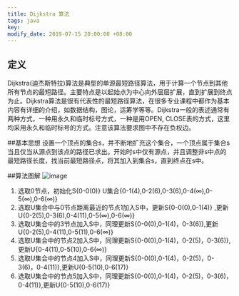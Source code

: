 ```yaml
---
title: Dijkstra 算法
tags: java
key: 
modify_date: 2019-07-15 20:00:00 +08:00
---
```


## 定义
Dijkstra(迪杰斯特拉)算法是典型的单源最短路径算法，用于计算一个节点到其他所有节点的最短路径。主要特点是以起始点为中心向外层层扩展，直到扩展到终点为止。Dijkstra算法是很有代表性的最短路径算法，在很多专业课程中都作为基本内容有详细的介绍，如数据结构，图论，运筹学等等。Dijkstra一般的表述通常有两种方式，一种用永久和临时标号方式，一种是用OPEN, CLOSE表的方式，这里均采用永久和临时标号的方式。注意该算法要求图中不存在负权边。

 <!--more-->

##基本思想
设置一个顶点的集合s，并不断地扩充这个集合，一个顶点属于集合s当且仅当从源点到该点的路径已求出。开始时s中仅有源点，并且调整非s中点的最短路径长度，找当前最短路径点，将其加入到集合s，直到终点在s中。


##算法图解
![image](https://longdeja.github.io/blog/_src/dijkstra算法01.jpg)

1. 选取0节点，初始化S{0-0(0)}  U集合{0-1(4),0-2(6),0-3(6),0-4(∞),0-5(∞),0-6(∞)}
2. 选取U集合中与0节点距离最近的节点1加入S中，更新S{0-0(0),0-1(4)} ,更新U{0-2(5),0-3(6),0-4(11),0-5(∞),0-6(∞)}
3. 选取U集合中的3节点加入S中，同理更新S{0-0(0),0-1(4)，0-3(6)},更新U{0-2(5),0-4(11),0-5(11),0-6(∞)}
4. 选取U集合中的节点2加入S中，同理更新S{0-0(0),0-1(4)，0-2(5)，0-3(6)},更新U{0-4(11),0-5(10),0-6(∞)}
5. 选取U集合中的节点4加入S中，同理更新S{0-0(0),0-1(4)，0-2(5)，0-3(6)，0-4(11)},更新U{0-5(10),0-6(17)}
6. 选取U集合中的节点5加入S中，同理更新S{0-0(0),0-1(4)，0-2(5)，0-3(6)，0-4(11)},更新U{0-5(10),0-6(17)}


